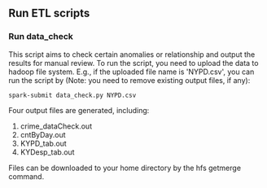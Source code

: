 ## Run ETL scripts

### Run data_check

This script aims to check certain anomalies or relationship and output the results for manual review. To run the script, you need to upload the data to hadoop file system. E.g., if the uploaded file name is 'NYPD.csv', you can run the script by (Note: you need to remove existing output files, if any):

```
spark-submit data_check.py NYPD.csv
```

Four output files are generated, including:
1. crime_dataCheck.out
2. cntByDay.out
3. KYPD_tab.out
4. KYDesp_tab.out

Files can be downloaded to your home directory by the hfs getmerge command.
